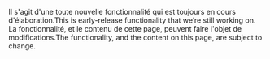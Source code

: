 <span data-ttu-id="1571f-101">Il s'agit d'une toute nouvelle fonctionnalité qui est toujours en cours d'élaboration.</span><span class="sxs-lookup"><span data-stu-id="1571f-101">This is early-release functionality that we’re still working on.</span></span> <span data-ttu-id="1571f-102">La fonctionnalité, et le contenu de cette page, peuvent faire l'objet de modifications.</span><span class="sxs-lookup"><span data-stu-id="1571f-102">The functionality, and the content on this page, are subject to change.</span></span>
